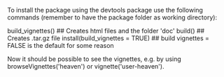 To install the package using the devtools package use the following commands 
(remember to have the package folder as working directory):

build_vignettes()                                               ## Creates html files and the folder 'doc'
build()                                                         ## Creates .tar.gz file
install(build_vignettes = TRUE)                                 ## build vignettes = FALSE is the default for some reason

Now it should be possible to see the vignettes, e.g. by using browseVignettes('heaven') or vignette('user-heaven').
